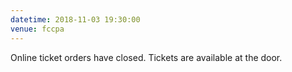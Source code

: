 ```yaml
---
datetime: 2018-11-03 19:30:00
venue: fccpa
---
```


Online ticket orders have closed.  Tickets are available at the door.
